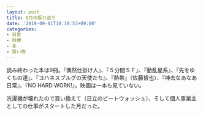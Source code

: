 ```yaml
---
layout: post
title: 8月の振り返り
date: '2019-09-01T10:19:53+09:00'
categories:
- 日常
- 目標
- 本
- 買い物
---
```


読み終わった本は9冊。『偶然仕掛け人』、『５分間ＳＦ』、『動乱星系』、『先をゆくもの達』、『ヨハネスブルグの天使たち』、『熱帯』（佐藤哲也）、『神去なあなあ日常』、『NO HARD WORK!』。映画は一本も見ていない。

洗濯機が壊れたので買い換えて（日立のビートウォッシュ）、そして個人事業主としての仕事がスタートした月だった。
